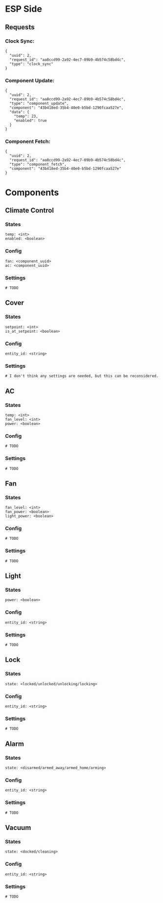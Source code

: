 # ESP Side
## Requests
### Clock Sync:
```
{
  "uuid": 2,
  "request_id": "aa8ccd99-2a92-4ec7-89b9-4b574c58bd4c",
  "type": "clock_sync"
}
```

### Component Update:
```
{
  "uuid": 2,
  "request_id": "aa8ccd99-2a92-4ec7-89b9-4b574c58bd4c",
  "type": "component_update",
  "component": "43b418ed-35b4-40e0-b5bd-1290fcaa527e",
  "data": {
    "temp": 23,
    "enabled": true
  }
}
```

### Component Fetch:
```
{
  "uuid": 2,
  "request_id": "aa8ccd99-2a92-4ec7-89b9-4b574c58bd4c",
  "type": "component_fetch",
  "component": "43b418ed-35b4-40e0-b5bd-1290fcaa527e"
}
```

# Components

## Climate Control
### States
```
temp: <int>
enabled: <boolean>
```
### Config
```
fan: <component_uuid>
ac: <component_uuid>
```
### Settings
```
# TODO
```

## Cover
### States
```
setpoint: <int>
is_at_setpoint: <boolean>
```

### Config
```
entity_id: <string>
```

### Settings
```
# I don't think any settings are needed, but this can be reconsidered.
```

## AC
### States
```
temp: <int>
fan_level: <int>
power: <boolean>
```
### Config
```
# TODO
```

### Settings
```
# TODO
```

## Fan
### States
```
fan_level: <int>
fan_power: <boolean>
light_power: <boolean>
```

### Config
```
# TODO
```

### Settings
```
# TODO
```

## Light
### States
```
power: <boolean>
```
### Config
```
entity_id: <string>
```
### Settings
```
# TODO
```

## Lock
### States
```
state: <locked/unlocked/unlocking/locking>
```
### Config
```
entity_id: <string>
```
### Settings
```
# TODO
```

## Alarm
### States
```
state: <disarmed/armed_away/armed_home/arming>
```
### Config
```
entity_id: <string>
```
### Settings
```
# TODO
```

## Vacuum
### States
```
state: <docked/cleaning>
```
### Config
```
entity_id: <string>
```
### Settings
```
# TODO
```